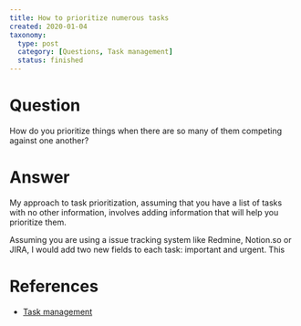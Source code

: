 ```yaml
---
title: How to prioritize numerous tasks
created: 2020-01-04
taxonomy:
  type: post
  category: [Questions, Task management]
  status: finished
---
```


# Question
How do you prioritize things when there are so many of them competing against one another?

# Answer
My approach to task prioritization, assuming that you have a list of tasks with no other information, involves adding information that will help you prioritize them.

Assuming you are using a issue tracking system like Redmine, Notion.so or JIRA, I would add two new fields to each task: important and urgent. This

# References
* [Task management](../../processes/task-management)
